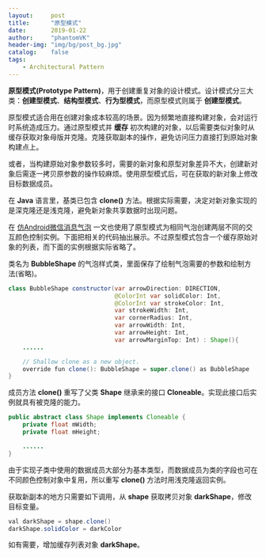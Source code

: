 ```yaml
---
layout:     post
title:      "原型模式"
date:       2019-01-22
author:     "phantomVK"
header-img: "img/bg/post_bg.jpg"
catalog:    false
tags:
    - Architectural Pattern
---
```


__原型模式(Prototype Pattern)__，用于创建重复对象的设计模式。设计模式分三大类：__创建型模式__、__结构型模式__、__行为型模式__，而原型模式则属于 __创建型模式__。

原型模式适合用在创建对象成本较高的场景。因为频繁地直接构建对象，会对运行时系统造成压力。通过原型模式并 __缓存__ 初次构建的对象，以后需要类似对象时从缓存获取对象母版并克隆。克隆获取副本的操作，避免访问压力直接打到原始对象构建点上。

或者，当构建原始对象参数较多时，需要的新对象和原型对象差异不大，创建新对象后需逐一拷贝原参数的操作较麻烦。使用原型模式后，可在获取的新对象上修改目标数据成员。

在 __Java__ 语言里，基类已包含 __clone()__ 方法。根据实际需要，决定对新对象实现的是深克隆还是浅克隆，避免新对象共享数据时出现问题。

在 [仿Android微信消息气泡](/2018/09/17/wechat-bubble-shape/) 一文也使用了原型模式为相同气泡创建两层不同的交互颜色控制实例。下面把相关的代码抽出展示。不过原型模式包含一个缓存原始对象的列表，而下面的实例根据实际省略了。

类名为 __BubbleShape__ 的气泡样式类，里面保存了绘制气泡需要的参数和绘制方法(省略)。

```java
class BubbleShape constructor(var arrowDirection: DIRECTION,
                              @ColorInt var solidColor: Int,
                              @ColorInt var strokeColor: Int,
                              var strokeWidth: Int,
                              var cornerRadius: Int,
                              var arrowWidth: Int,
                              var arrowHeight: Int,
                              var arrowMarginTop: Int) : Shape(){
    ......

    // Shallow clone as a new object.
    override fun clone(): BubbleShape = super.clone() as BubbleShape
}
```

成员方法 __clone()__ 重写了父类 __Shape__ 继承来的接口 __Cloneable__。实现此接口后实例就具有被克隆的能力。

```java
public abstract class Shape implements Cloneable {
    private float mWidth;
    private float mHeight;

    ......
}
```

由于实现子类中使用的数据成员大部分为基本类型，而数据成员为类的字段也可在不同颜色控制对象中复用，所以重写 __clone()__ 方法时用浅克隆返回实例。

获取新副本的地方只需要如下调用，从 __shape__ 获取拷贝对象 __darkShape__，修改目标变量。

```java
val darkShape = shape.clone()
darkShape.solidColor = darkColor
```

如有需要，增加缓存列表对象 __darkShape__。